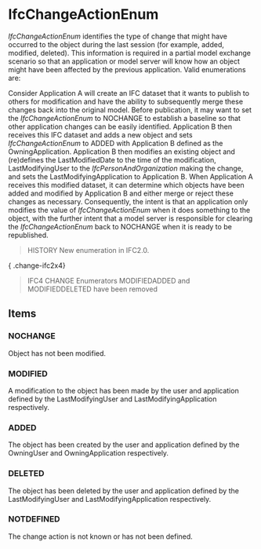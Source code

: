 # IfcChangeActionEnum

_IfcChangeActionEnum_ identifies the type of change that might have occurred to the object during the last session (for example, added, modified, deleted). This information is required in a partial model exchange scenario so that an application or model server will know how an object might have been affected by the previous application. Valid enumerations are:

<!-- end of short definition -->

Consider Application A will create an IFC dataset that it wants to publish to others for modification and have the ability to subsequently merge these changes back into the original model. Before publication, it may want to set the _IfcChangeActionEnum_ to NOCHANGE to establish a baseline so that other application changes can be easily identified. Application B then receives this IFC dataset and adds a new object and sets _IfcChangeActionEnum_ to ADDED with Application B defined as the OwningApplication. Application B then modifies an existing object and (re)defines the LastModifiedDate to the time of the modification, LastModifyingUser to the _IfcPersonAndOrganization_ making the change, and sets the LastModifyingApplication to Application B. When Application A receives this modified dataset, it can determine which objects have been added and modified by Application B and either merge or reject these changes as necessary. Consequently, the intent is that an application only modifies the value of _IfcChangeActionEnum_ when it does something to the object, with the further intent that a model server is responsible for clearing the _IfcChangeActionEnum_ back to NOCHANGE when it is ready to be republished.

> HISTORY New enumeration in IFC2.0.

{ .change-ifc2x4}
> IFC4 CHANGE Enumerators MODIFIEDADDED and MODIFIEDDELETED have been removed

## Items

### NOCHANGE
Object has not been modified.

### MODIFIED
A modification to the object has been made by the user and application defined by the LastModifyingUser and LastModifyingApplication respectively.

### ADDED
The object has been created by the user and application defined by the OwningUser and OwningApplication respectively.

### DELETED
The object has been deleted by the user and application defined by the LastModifyingUser and LastModifyingApplication respectively.

### NOTDEFINED
The change action is not known or has not been defined.
